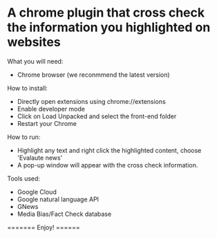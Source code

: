 # A chrome plugin that cross check the information you highlighted on websites

What you will need:
- Chrome browser (we reconmmend the latest version)

How to install:
- Directly open extensions using chrome://extensions
- Enable developer mode 
- Click on Load Unpacked and select the front-end folder
- Restart your Chrome

How to run:
- Highlight any text and right click the highlighted content, choose 'Evalaute news'
- A pop-up window will appear with the cross check information.

Tools used:
- Google Cloud
- Google natural language API
- GNews
- Media Bias/Fact Check database


======= Enjoy! ======
